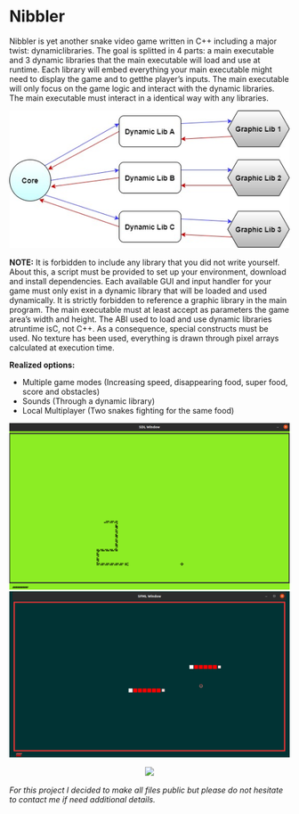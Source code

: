 # Nibbler

Nibbler is yet another snake video game written in C++ including a major twist: dynamiclibraries.
The goal is splitted in 4 parts: a main executable and 3 dynamic libraries that the main executable will load and use at runtime.
Each library will embed everything your main executable might need to display the game and to getthe player’s inputs.
The main executable will only focus on the game logic and interact with the dynamic libraries.
The main executable must interact in a identical way with any libraries.

![alt text](Screen/Diagram.jpg)

__NOTE:__
It is forbidden to include any library that you did not write yourself. About this, a script must be provided to set up your environment, download and install dependencies.
Each available GUI and input handler for your game must only exist in a dynamic library that will be loaded and used dynamically.
It is strictly forbidden to reference a graphic library in the main program.
The main executable must at least accept as parameters the game area’s width and height.
The ABI used to load and use dynamic libraries atruntime isC, not C++. As a consequence, special constructs must be used.
No texture has been used, everything is drawn through pixel arrays calculated at execution time. 

__Realized options:__
- Multiple game modes (Increasing speed, disappearing food, super food, score and obstacles)
- Sounds (Through a dynamic library)
- Local Multiplayer (Two snakes fighting for the same food)

![alt text](Screen/1.jpg)
![alt text](Screen/2.jpg)

<p align="center">
  <img src="Screen/video.gif" />
</p>

_For this project I decided to make all files public but please do not hesitate to contact me if need additional details._
